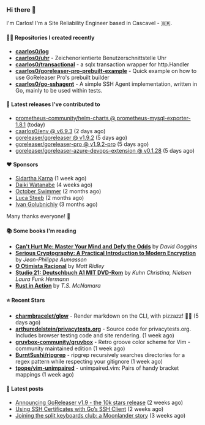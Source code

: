 ### Hi there 👋

I'm Carlos! I'm a Site Reliability Engineer based in Cascavel - 🇧🇷.

#### 👨‍💻 Repositories I created recently
- **[caarlos0/log](https://github.com/caarlos0/log)**
- **[caarlos0/uhr](https://github.com/caarlos0/uhr)** - Zeichenorientierte Benutzerschnittstelle Uhr
- **[caarlos0/transactional](https://github.com/caarlos0/transactional)** - a sqlx transaction wrapper for http.Handler
- **[caarlos0/goreleaser-pro-prebuilt-example](https://github.com/caarlos0/goreleaser-pro-prebuilt-example)** - Quick example on how to use GoReleaser Pro&#39;s prebuilt builder
- **[caarlos0/go-sshagent](https://github.com/caarlos0/go-sshagent)** - A simple SSH Agent implementation, written in Go, mainly to be used within tests.

#### 🚀 Latest releases I've contributed to


- [prometheus-community/helm-charts @ prometheus-mysql-exporter-1.8.1](https://github.com/prometheus-community/helm-charts/releases/tag/prometheus-mysql-exporter-1.8.1) (today)
- [caarlos0/env @ v6.9.3](https://github.com/caarlos0/env/releases/tag/v6.9.3) (2 days ago)
- [goreleaser/goreleaser @ v1.9.2](https://github.com/goreleaser/goreleaser/releases/tag/v1.9.2) (5 days ago)
- [goreleaser/goreleaser-pro @ v1.9.2-pro](https://github.com/goreleaser/goreleaser-pro/releases/tag/v1.9.2-pro) (5 days ago)
- [goreleaser/goreleaser-azure-devops-extension @ v0.1.28](https://github.com/goreleaser/goreleaser-azure-devops-extension/releases/tag/v0.1.28) (5 days ago)

#### ❤️ Sponsors
- [Sidartha Karna](https://github.com/sidarthakarna) (1 week ago)
- [Daiki Watanabe](https://github.com/daikw) (4 weeks ago)
- [October Swimmer](https://github.com/octoberswimmer) (2 months ago)
- [Luca Steeb](https://github.com/steebchen) (2 months ago)
- [Ivan Golubnichiy](https://github.com/h1kkan) (3 months ago)

Many thanks everyone! 🙏

#### 📚 Some books I'm reading
- **[Can&#39;t Hurt Me: Master Your Mind and Defy the Odds](https://www.goodreads.com/book/show/43160250-can-t-hurt-me)** by _David Goggins_
- **[Serious Cryptography: A Practical Introduction to Modern Encryption](https://www.goodreads.com/book/show/36265193-serious-cryptography)** by _Jean-Philippe Aumasson_
- **[O Otimista Racional](https://www.goodreads.com/book/show/32706964-o-otimista-racional)** by _Matt Ridley_
- **[Studio 21: Deutschbuch A1 MIT DVD-Rom](https://www.goodreads.com/book/show/25495148-studio-21)** by _Kuhn Christina, Nielsen Laura Funk Hermann_
- **[Rust in Action](https://www.goodreads.com/book/show/45731908-rust-in-action)** by _T.S. McNamara_

#### ⭐ Recent Stars


- **[charmbracelet/glow](https://github.com/charmbracelet/glow)** - Render markdown on the CLI, with pizzazz! 💅🏻 (5 days ago)
- **[arthuredelstein/privacytests.org](https://github.com/arthuredelstein/privacytests.org)** - Source code for privacytests.org. Includes browser testing code and site rendering. (1 week ago)
- **[gruvbox-community/gruvbox](https://github.com/gruvbox-community/gruvbox)** - Retro groove color scheme for Vim - community maintained edition (1 week ago)
- **[BurntSushi/ripgrep](https://github.com/BurntSushi/ripgrep)** - ripgrep recursively searches directories for a regex pattern while respecting your gitignore (1 week ago)
- **[tpope/vim-unimpaired](https://github.com/tpope/vim-unimpaired)** - unimpaired.vim: Pairs of handy bracket mappings (1 week ago)

#### 📄 Latest posts
- [Announcing GoReleaser v1.9 - the 10k stars release](https://carlosbecker.com/posts/goreleaser-v1.9/) (2 weeks ago)
- [Using SSH Certificates with Go’s SSH Client](https://carlosbecker.com/posts/golang-ssh-client-certificates/) (2 weeks ago)
- [Joining the split keyboards club: a Moonlander story](https://carlosbecker.com/posts/split-keyboard-moonlander/) (3 weeks ago)
